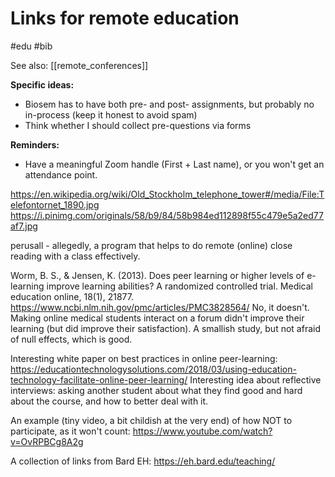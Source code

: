 # Links for remote education

#edu #bib

See also: [[remote_conferences]]

**Specific ideas:**
* Biosem has to have both pre- and post- assignments, but probably no in-process (keep it honest to avoid spam)
* Think whether I should collect pre-questions via forms

**Reminders:**
* Have a meaningful Zoom handle (First + Last name), or you won't get an attendance point.



https://en.wikipedia.org/wiki/Old_Stockholm_telephone_tower#/media/File:Telefontornet_1890.jpg
https://i.pinimg.com/originals/58/b9/84/58b984ed112898f55c479e5a2ed77af7.jpg

perusall - allegedly, a program that helps to do remote (online) close reading with a class effectively.

Worm, B. S., & Jensen, K. (2013). Does peer learning or higher levels of e-learning improve learning abilities? A randomized controlled trial. Medical education online, 18(1), 21877.
https://www.ncbi.nlm.nih.gov/pmc/articles/PMC3828564/
No, it doesn't. Making online medical students interact on a forum didn't improve their learning (but did improve their satisfaction). A smallish study, but not afraid of null effects, which is good.

Interesting white paper on best practices in online peer-learning:
https://educationtechnologysolutions.com/2018/03/using-education-technology-facilitate-online-peer-learning/
Interesting idea about reflective interviews: asking another student about what they find good and hard about the course, and how to better deal with it.

An example (tiny video, a bit childish at the very end) of how NOT to participate, as it won't count:
https://www.youtube.com/watch?v=OvRPBCg8A2g

A collection of links from Bard EH:
https://eh.bard.edu/teaching/